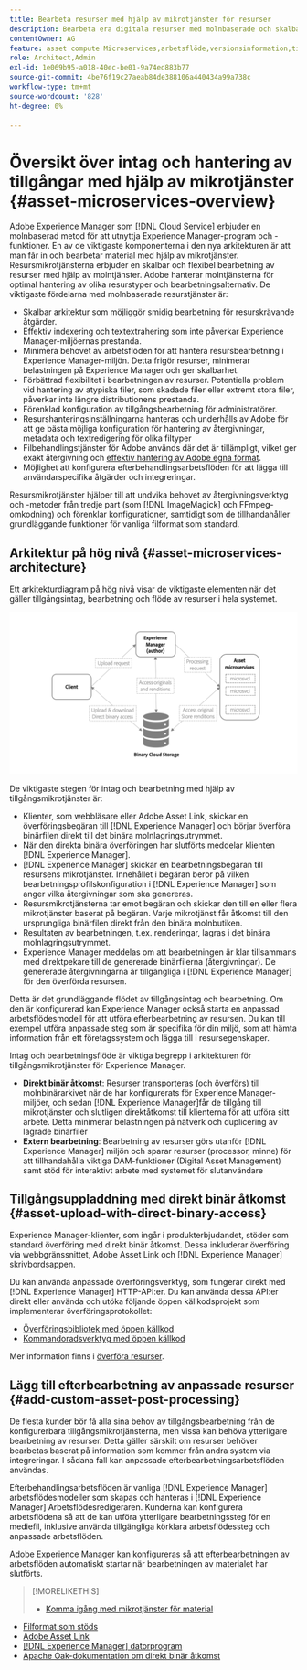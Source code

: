 ```yaml
---
title: Bearbeta resurser med hjälp av mikrotjänster för resurser
description: Bearbeta era digitala resurser med molnbaserade och skalbara mikrotjänster för bearbetning av resurser.
contentOwner: AG
feature: asset compute Microservices,arbetsflöde,versionsinformation,tillgångsbearbetning
role: Architect,Admin
exl-id: 1e069b95-a018-40ec-be01-9a74ed883b77
source-git-commit: 4be76f19c27aeab84de388106a440434a99a738c
workflow-type: tm+mt
source-wordcount: '828'
ht-degree: 0%

---
```


# Översikt över intag och hantering av tillgångar med hjälp av mikrotjänster {#asset-microservices-overview}

Adobe Experience Manager som [!DNL Cloud Service] erbjuder en molnbaserad metod för att utnyttja Experience Manager-program och -funktioner. En av de viktigaste komponenterna i den nya arkitekturen är att man får in och bearbetar material med hjälp av mikrotjänster. Resursmikrotjänsterna erbjuder en skalbar och flexibel bearbetning av resurser med hjälp av molntjänster. Adobe hanterar molntjänsterna för optimal hantering av olika resurstyper och bearbetningsalternativ. De viktigaste fördelarna med molnbaserade resurstjänster är:

* Skalbar arkitektur som möjliggör smidig bearbetning för resurskrävande åtgärder.
* Effektiv indexering och textextrahering som inte påverkar Experience Manager-miljöernas prestanda.
* Minimera behovet av arbetsflöden för att hantera resursbearbetning i Experience Manager-miljön. Detta frigör resurser, minimerar belastningen på Experience Manager och ger skalbarhet.
* Förbättrad flexibilitet i bearbetningen av resurser. Potentiella problem vid hantering av atypiska filer, som skadade filer eller extremt stora filer, påverkar inte längre distributionens prestanda.
* Förenklad konfiguration av tillgångsbearbetning för administratörer.
* Resurshanteringsinställningarna hanteras och underhålls av Adobe för att ge bästa möjliga konfiguration för hantering av återgivningar, metadata och textredigering för olika filtyper
* Filbehandlingstjänster för Adobe används där det är tillämpligt, vilket ger exakt återgivning och [effektiv hantering av Adobe egna format](file-format-support.md).
* Möjlighet att konfigurera efterbehandlingsarbetsflöden för att lägga till användarspecifika åtgärder och integreringar.

Resursmikrotjänster hjälper till att undvika behovet av återgivningsverktyg och -metoder från tredje part (som [!DNL ImageMagick] och FFmpeg-omkodning) och förenklar konfigurationer, samtidigt som de tillhandahåller grundläggande funktioner för vanliga filformat som standard.

## Arkitektur på hög nivå {#asset-microservices-architecture}

Ett arkitekturdiagram på hög nivå visar de viktigaste elementen när det gäller tillgångsintag, bearbetning och flöde av resurser i hela systemet.

<!-- Proposed DRAFT diagram for asset microservices overview - see section "Asset processing - high-level diagram" in the PPTX deck

https://adobe-my.sharepoint.com/personal/gklebus_adobe_com/_layouts/15/guestaccess.aspx?guestaccesstoken=jexDC5ZnepXSt6dTPciH66TzckS1BPEfdaZuSgHugL8%3D&docid=2_1ec37f0bd4cc74354b4f481cd420e07fc&rev=1&e=CdgElS
-->

![Tillgång till och hantering av tillgångar med ](assets/asset-microservices-overview.png "mikrotjänsterTillgång och hantering av tillgångar med mikrotjänster")

De viktigaste stegen för intag och bearbetning med hjälp av tillgångsmikrotjänster är:

* Klienter, som webbläsare eller Adobe Asset Link, skickar en överföringsbegäran till [!DNL Experience Manager] och börjar överföra binärfilen direkt till det binära molnlagringsutrymmet.
* När den direkta binära överföringen har slutförts meddelar klienten [!DNL Experience Manager].
* [!DNL Experience Manager] skickar en bearbetningsbegäran till resursens mikrotjänster. Innehållet i begäran beror på vilken bearbetningsprofilskonfiguration i [!DNL Experience Manager] som anger vilka återgivningar som ska genereras.
* Resursmikrotjänsterna tar emot begäran och skickar den till en eller flera mikrotjänster baserat på begäran. Varje mikrotjänst får åtkomst till den ursprungliga binärfilen direkt från den binära molnbutiken.
* Resultaten av bearbetningen, t.ex. renderingar, lagras i det binära molnlagringsutrymmet.
* Experience Manager meddelas om att bearbetningen är klar tillsammans med direktpekare till de genererade binärfilerna (återgivningar). De genererade återgivningarna är tillgängliga i [!DNL Experience Manager] för den överförda resursen.

Detta är det grundläggande flödet av tillgångsintag och bearbetning. Om den är konfigurerad kan Experience Manager också starta en anpassad arbetsflödesmodell för att utföra efterbearbetning av resursen. Du kan till exempel utföra anpassade steg som är specifika för din miljö, som att hämta information från ett företagssystem och lägga till i resursegenskaper.

Intag och bearbetningsflöde är viktiga begrepp i arkitekturen för tillgångsmikrotjänster för Experience Manager.

* **Direkt binär åtkomst**: Resurser transporteras (och överförs) till molnbinärarkivet när de har konfigurerats för Experience Manager-miljöer, och sedan  [!DNL Experience Manager]får de tillgång till mikrotjänster och slutligen direktåtkomst till klienterna för att utföra sitt arbete. Detta minimerar belastningen på nätverk och duplicering av lagrade binärfiler
* **Extern bearbetning**: Bearbetning av resurser görs utanför  [!DNL Experience Manager] miljön och sparar resurser (processor, minne) för att tillhandahålla viktiga DAM-funktioner (Digital Asset Management) samt stöd för interaktivt arbete med systemet för slutanvändare

## Tillgångsuppladdning med direkt binär åtkomst {#asset-upload-with-direct-binary-access}

Experience Manager-klienter, som ingår i produkterbjudandet, stöder som standard överföring med direkt binär åtkomst. Dessa inkluderar överföring via webbgränssnittet, Adobe Asset Link och [!DNL Experience Manager] skrivbordsappen.

Du kan använda anpassade överföringsverktyg, som fungerar direkt med [!DNL Experience Manager] HTTP-API:er. Du kan använda dessa API:er direkt eller använda och utöka följande öppen källkodsprojekt som implementerar överföringsprotokollet:

* [Överföringsbibliotek med öppen källkod](https://github.com/adobe/aem-upload)
* [Kommandoradsverktyg med öppen källkod](https://github.com/adobe/aio-cli-plugin-aem)

Mer information finns i [överföra resurser](add-assets.md).

## Lägg till efterbearbetning av anpassade resurser {#add-custom-asset-post-processing}

De flesta kunder bör få alla sina behov av tillgångsbearbetning från de konfigurerbara tillgångsmikrotjänsterna, men vissa kan behöva ytterligare bearbetning av resurser. Detta gäller särskilt om resurser behöver bearbetas baserat på information som kommer från andra system via integreringar. I sådana fall kan anpassade efterbearbetningsarbetsflöden användas.

Efterbehandlingsarbetsflöden är vanliga [!DNL Experience Manager] arbetsflödesmodeller som skapas och hanteras i [!DNL Experience Manager] Arbetsflödesredigeraren. Kunderna kan konfigurera arbetsflödena så att de kan utföra ytterligare bearbetningssteg för en mediefil, inklusive använda tillgängliga körklara arbetsflödessteg och anpassade arbetsflöden.

Adobe Experience Manager kan konfigureras så att efterbearbetningen av arbetsflöden automatiskt startar när bearbetningen av materialet har slutförts.

<!-- TBD asgupta, Engg: Create some asset-microservices-data-flow-diagram.
-->

>[!MORELIKETHIS]
>
>* [Komma igång med mikrotjänster för material](asset-microservices-configure-and-use.md)
* [Filformat som stöds](file-format-support.md)
* [Adobe Asset Link](https://helpx.adobe.com/enterprise/using/adobe-asset-link.html)
* [[!DNL Experience Manager] datorprogram](https://experienceleague.adobe.com/docs/experience-manager-desktop-app/using/introduction.html)
* [Apache Oak-dokumentation om direkt binär åtkomst](https://jackrabbit.apache.org/oak/docs/features/direct-binary-access.html)

